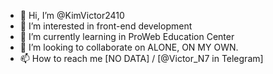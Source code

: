 - 👋 Hi, I’m @KimVictor2410
- 👀 I’m interested in front-end development
- 🌱 I’m currently learning in ProWeb Education Center
- 💞️ I’m looking to collaborate on ALONE, ON MY OWN.
- 📫 How to reach me [NO DATA] / [@Victor_N7 in Telegram]

<!---
KimVictor2410/KimVictor2410 is a ✨ special ✨ repository because its `README.md` (this file) appears on your GitHub profile.
You can click the Preview link to take a look at your changes.
--->
